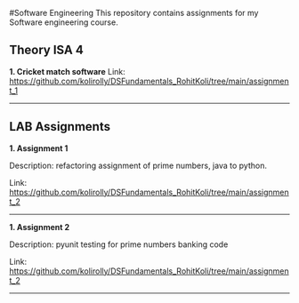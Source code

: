 #Software Engineering
This repository contains assignments for my Software engineering course.

## Theory ISA 4

**1. Cricket match software**
Link: https://github.com/kolirolly/DSFundamentals_RohitKoli/tree/main/assignment_1

---

## LAB Assignments
**1. Assignment 1**

Description: refactoring assignment of prime numbers, java to python.

Link: https://github.com/kolirolly/DSFundamentals_RohitKoli/tree/main/assignment_2

---
**1. Assignment 2**

Description: pyunit testing for prime numbers banking code

Link: https://github.com/kolirolly/DSFundamentals_RohitKoli/tree/main/assignment_2

---
